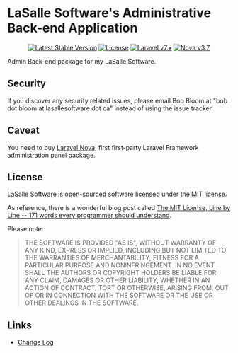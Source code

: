# LaSalle Software's Administrative Back-end Application 

<p align="center">
<a href="https://packagist.org/packages/lasallesoftware/ls-adminbackend-app"><img src="https://poser.pugx.org/lasallesoftware/ls-adminbackend-app/v/stable.svg" alt="Latest Stable Version"></a>
<a href="https://packagist.org/packages/lasallesoftware/ls-adminbackend-app"><img src="https://poser.pugx.org/lasallesoftware/ls-adminbackend-app/license.svg" alt="License"></a> 
<a href="https://laravel.com/"><img src="https://img.shields.io/badge/Laravel-v7-brightgreen.svg?style=flat-square" alt="Laravel v7.x"></a> 
<a href="https://nova.laravel.com/"><img src="https://img.shields.io/badge/Nova-v3.7-brightgreen.svg?style=flat-square" alt="Nova v3.7"></a> 
</p>

Admin Back-end package for my LaSalle Software.

## Security

If you discover any security related issues, please email Bob Bloom at "bob dot bloom at lasallesoftware dot ca" instead of using the issue tracker.

## Caveat

You need to buy [Laravel Nova](https://nova.laravel.com/), first first-party Laravel Framework administration panel package.

## License

LaSalle Software is open-sourced software licensed under the [MIT license](https://opensource.org/licenses/MIT).

As reference, there is a wonderful blog post called [The MIT License, Line by Line -- 171 words every programmer should understand](https://writing.kemitchell.com/2016/09/21/MIT-License-Line-by-Line.html).

Please note:
>THE SOFTWARE IS PROVIDED "AS IS", WITHOUT WARRANTY OF ANY KIND, EXPRESS OR IMPLIED, INCLUDING BUT NOT LIMITED TO THE WARRANTIES OF MERCHANTABILITY, FITNESS FOR A PARTICULAR PURPOSE AND NONINFRINGEMENT. IN NO EVENT SHALL THE AUTHORS OR COPYRIGHT HOLDERS BE LIABLE FOR ANY CLAIM, DAMAGES OR OTHER LIABILITY, WHETHER IN AN ACTION OF CONTRACT, TORT OR OTHERWISE, ARISING FROM, OUT OF OR IN CONNECTION WITH THE SOFTWARE OR THE USE OR OTHER DEALINGS IN THE SOFTWARE.

## Links

* [Change Log](CHANGELOG.md)


